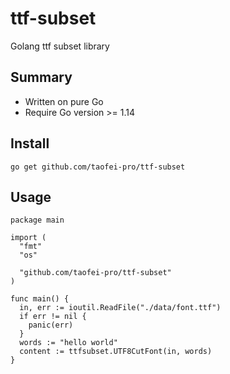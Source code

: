 # ttf-subset

Golang ttf subset library

## Summary

- Written on pure Go
- Require Go version >= 1.14

## Install

```plaintext
go get github.com/taofei-pro/ttf-subset
```

## Usage

```golang
package main

import (
  "fmt"
  "os"

  "github.com/taofei-pro/ttf-subset"
)

func main() {
  in, err := ioutil.ReadFile("./data/font.ttf")
  if err != nil {
    panic(err)
  }
  words := "hello world"
  content := ttfsubset.UTF8CutFont(in, words)
}
```
